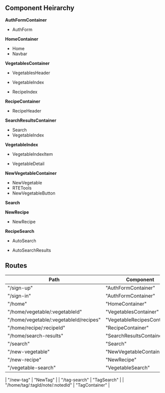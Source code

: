 ## Component Heirarchy

**AuthFormContainer**
 - AuthForm

**HomeContainer**
 - Home
 - Navbar

**VegetablesContainer**
 - VegetablesHeader
  * VegetableIndex
  + RecipeIndex

**RecipeContainer**
 - RecipeHeader

**SearchResultsContainer**
 - Search
 - VegetableIndex

**VegetableIndex**
 - VegetableIndexItem
  + VegetableDetail

**NewVegetableContainer**
 - NewVegetable
  - RTETools
  - NewVegetableButton

**Search**

**NewRecipe**
 - NewRecipe

**RecipeSearch**
 + AutoSearch
 * AutoSearchResults

## Routes

|Path   | Component   |
|-------|-------------|
| "/sign-up" | "AuthFormContainer" |
| "/sign-in" | "AuthFormContainer" |
| "/home" | "HomeContainer" |
| "/home/vegetable/:vegetableId" | "VegetablesContainer" |
| "/home/vegetable/:vegetableId/recipes" | "VegetableRecipesContainer" |
| "/home/recipe/:recipeId" | "RecipeContainer" |
| "/home/search-results" | "SearchResultsContainer"
| "/search" | "Search" |
| "/new-vegetable" | "NewVegetableContainer" |
| "/new-recipe" | "NewRecipe" |
| "/vegetable-search" | "VegetableSearch" |

| "/new-tag" | "NewTag" |
| "/tag-search" | "TagSearch" |
| "/home/tag/:tagId/note/:notedId" | "TagContainer" |
